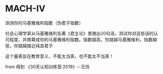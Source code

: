 # MACH-IV
测测你的马基雅维利指数（伪君子指数）

社会心理学家从马基雅维利名著《君主论》里摘出20句话，测试你对这些话的认可程度，并换算成你的马基雅维利指数。指数越高，你就越马基雅维利，指数越低，你就越接近纯良君子

这个量表旨在教育意义，不能太当真，也不能太不当真！

from 得到 《30天认知训练营·2019》--王烁
